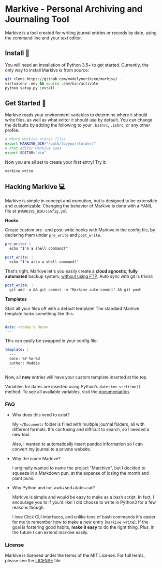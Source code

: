 Markive - Personal Archiving and Journaling Tool
======

Markive is a tool created for writing journal entries or records by date, using the command line and your text editor.

## Install :snake:

You will need an installation of Python 3.5+ to get started. Currently, the only way to install Markive is from source:

```bash
git clone https://github.com/madelyneriksen/markive/ .
virtualenv .env && source .env/bin/activate
python setup.py install
```

## Get Started :rocket:

Markive reads your environment variables to determine where it should write files, as well as what editor it should use by default. You can change the defaults by adding the following to your `.bashrc`, `.zshrc`, or any other profile:

```bash
# Where Markive stores files
export MARKIVE_DIR="/path/to/your/folder/"
# What editor Markive uses
export EDITOR="vim"
```

Now you are all set to create your first entry! Try it:

```bash
markive write
```

## Hacking Markive :computer:

Markive is simple in concept and execution, but is designed to be extensible and customizable. Changing the behavior of Markive is done with a YAML file at `$MARKIVE_DIR/config.yml`

**Hooks**

Create custom pre- and post-write hooks with Markive in the config file, by declaring them under `pre_write` and `post_write`.

```yaml
pre_write: |
  echo "I'm a shell command!"

post_write: |
  echo "I'm also a shell command!"
```

That's right, Markive let's you easily create a **cloud agnostic, fully automated** backup system, [without using FTP](https://news.ycombinator.com/item?id=9224). Auto sync with git is trivial:

```yaml
post_write: |
  git add -a && git commit -m "Markive auto-commit" && git push
```

**Templates**

Start all your files off with a default template! The standard Markive template looks something like this:

```yaml
---
date: <today's date>
---
```

This can easily be swapped in your config file:

```yaml
template: |
  ---
  date: %Y-%m-%d
  author: Maddie
  ---
```

Now, all **new** entries will have your custom template inserted at the top.

Variables for dates are inserted using Python's `datetime.strftime()` method. To see all available variables, visit the [documentation](https://docs.python.org/3/library/datetime.html?highlight=datetime#strftime-and-strptime-behavior).

### FAQ

* Why does this need to exist?

    My `~/Documents` folder is filled with multiple journal folders, all with different formats. It's confusing and difficult to search, so I needed a new tool.

    Also, I wanted to automatically insert pandoc information so I can convert my journal to a private website.

* Why the name Markive?

    I originally wanted to name the project "Marchive", but I decided to squeeze in a Markdown pun, at the expense of losing the month and plant puns.

* Why Python and not awk+sed+date+cat?

    Markive is simple and would be easy to make as a bash script. In fact, I encourage you to if you'd like! I did choose to write in Python3 for a few reasons though.

    I love Click CLI interfaces, and unlike tons of bash commands it's easier for me to remember how to make a new entry (`markive write`). If the goal is fostering good habits, **make it easy** to do the right thing. Plus, in the future I can extend markive easily.

### License

Markive is licensed under the terms of the MIT License. For full terms, please see the [LICENSE](/LICENSE) file.
